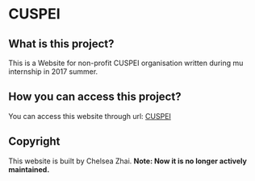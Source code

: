# CUSPEI
## What is this project?
This is a Website for non-profit CUSPEI organisation written during mu internship in 2017 summer. 

## How you can access this project?
You can access this website through url: [CUSPEI](cuspei.com)

## Copyright
This website is built by Chelsea Zhai. **Note: Now it is no longer actively maintained.**
